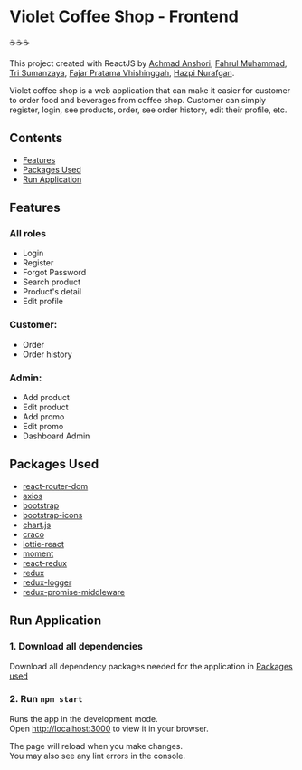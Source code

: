 # Violet Coffee Shop - Frontend

☕☕☕

This project created with ReactJS by [Achmad Anshori](https://github.com/anshoriacc), [Fahrul Muhammad](https://github.com/fahrul-muhammad), [Tri Sumanzaya](https://github.com/Trisumanzaya93), [Fajar Pratama Vhishinggah](https://github.com/ikehikeh151), [Hazpi Nurafgan](https://github.com/Hazgn).

Violet coffee shop is a web application that can make it easier for customer to order food and beverages from coffee shop. Customer can simply register, login, see products, order, see order history, edit their profile, etc.

## Contents

- [Features](#features)
- [Packages Used](#packages-used)
- [Run Application](#run-application)

## Features

### All roles

- Login
- Register
- Forgot Password
- Search product
- Product's detail
- Edit profile

### Customer:

- Order
- Order history

### Admin:

- Add product
- Edit product
- Add promo
- Edit promo
- Dashboard Admin

## Packages Used

- [react-router-dom](npmjs.com/package/react-router-dom)
- [axios](npmjs.com/package/axios)
- [bootstrap](npmjs.com/package/bootstrap)
- [bootstrap-icons](npmjs.com/package/bootstrap-icons)
- [chart.js](npmjs.com/package/chart.js)
- [craco](npmjs.com/package/craco)
- [lottie-react](npmjs.com/package/lottie-react)
- [moment](npmjs.com/package/moment)
- [react-redux](npmjs.com/package/react-redux)
- [redux](npmjs.com/package/redux)
- [redux-logger](npmjs.com/package/redux-logger)
- [redux-promise-middleware](npmjs.com/package/redux-promise-middleware)

## Run Application

### 1. Download all dependencies

Download all dependency packages needed for the application in [Packages used](#packages-used)

### 2. Run `npm start`

Runs the app in the development mode.\
Open [http://localhost:3000](http://localhost:3000) to view it in your browser.

The page will reload when you make changes.\
You may also see any lint errors in the console.

